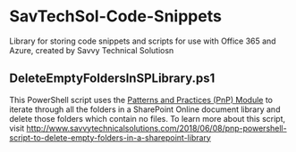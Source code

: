 # SavTechSol-Code-Snippets
Library for storing code snippets and scripts for use with Office 365 and Azure, created by Savvy Technical Solutiosn

## DeleteEmptyFoldersInSPLibrary.ps1 ##
This PowerShell script uses the [Patterns and Practices (PnP) Module](https://docs.microsoft.com/en-us/powershell/sharepoint/sharepoint-pnp/sharepoint-pnp-cmdlets?view=sharepoint-ps) to iterate through all the folders in a SharePoint Online document library and delete those folders which contain no files. To learn more about this script, visit http://www.savvytechnicalsolutions.com/2018/06/08/pnp-powershell-script-to-delete-empty-folders-in-a-sharepoint-library
